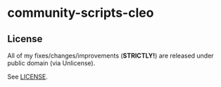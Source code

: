 # community-scripts-cleo

## License

All of my fixes/changes/improvements (**STRICTLY!**) are released under public domain (via Unlicense).

See [LICENSE](LICENSE).
